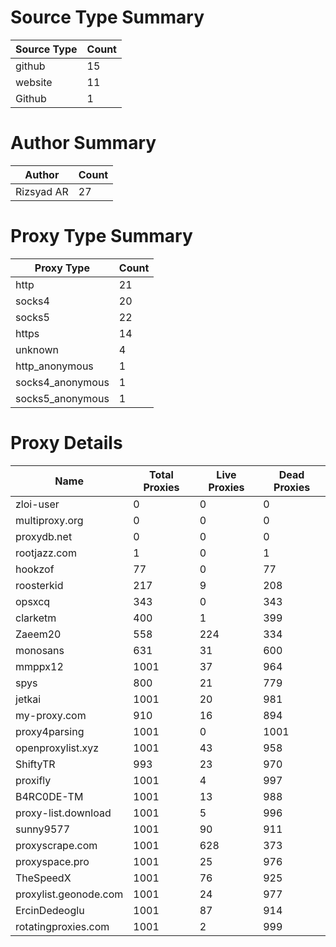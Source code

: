 # Source Type Summary

| Source Type | Count |
|-------------|-------|
| github | 15 |
| website | 11 |
| Github | 1 |


# Author Summary

| Author | Count |
|--------|-------|
| Rizsyad AR | 27 |


# Proxy Type Summary

| Proxy Type | Count |
|------------|-------|
| http | 21 |
| socks4 | 20 |
| socks5 | 22 |
| https | 14 |
| unknown | 4 |
| http_anonymous | 1 |
| socks4_anonymous | 1 |
| socks5_anonymous | 1 |


# Proxy Details

| Name | Total Proxies | Live Proxies | Dead Proxies |
|------|---------------|--------------|---------------|
| zloi-user | 0 | 0 | 0 |
| multiproxy.org | 0 | 0 | 0 |
| proxydb.net | 0 | 0 | 0 |
| rootjazz.com | 1 | 0 | 1 |
| hookzof | 77 | 0 | 77 |
| roosterkid | 217 | 9 | 208 |
| opsxcq | 343 | 0 | 343 |
| clarketm | 400 | 1 | 399 |
| Zaeem20 | 558 | 224 | 334 |
| monosans | 631 | 31 | 600 |
| mmppx12 | 1001 | 37 | 964 |
| spys | 800 | 21 | 779 |
| jetkai | 1001 | 20 | 981 |
| my-proxy.com | 910 | 16 | 894 |
| proxy4parsing | 1001 | 0 | 1001 |
| openproxylist.xyz | 1001 | 43 | 958 |
| ShiftyTR | 993 | 23 | 970 |
| proxifly | 1001 | 4 | 997 |
| B4RC0DE-TM | 1001 | 13 | 988 |
| proxy-list.download | 1001 | 5 | 996 |
| sunny9577 | 1001 | 90 | 911 |
| proxyscrape.com | 1001 | 628 | 373 |
| proxyspace.pro | 1001 | 25 | 976 |
| TheSpeedX | 1001 | 76 | 925 |
| proxylist.geonode.com | 1001 | 24 | 977 |
| ErcinDedeoglu | 1001 | 87 | 914 |
| rotatingproxies.com | 1001 | 2 | 999 |
